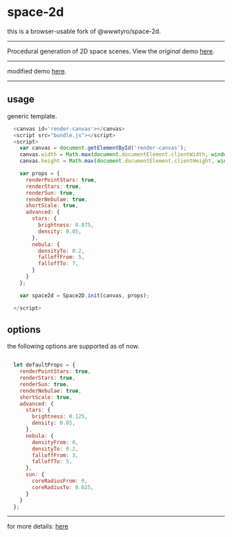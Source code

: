 space-2d
========

this is a browser-usable fork of @wwwtyro/space-2d.

---

Procedural generation of 2D space scenes. View the _original_ demo [here](https://wwwtyro.github.io/space-2d).

---

modified demo [here](https://thewisenerd.github.io/space-2d).

---

usage
-----

generic template.

```javascript
  <canvas id='render-canvas'></canvas>
  <script src="bundle.js"></script>
  <script>
    var canvas = document.getElementById('render-canvas');
    canvas.width = Math.max(document.documentElement.clientWidth, window.innerWidth || 0);
    canvas.height = Math.max(document.documentElement.clientHeight, window.innerHeight || 0);

    var props = {
      renderPointStars: true,
      renderStars: true,
      renderSun: true,
      renderNebulae: true,
      shortScale: true,
      advanced: {
        stars: {
          brightness: 0.075,
          density: 0.05,
        },
        nebula: {
          densityTo: 0.2,
          falloffFrom: 5,
          falloffTo: 7,
        }
      }
    };

    var space2d = Space2D.init(canvas, props);

  </script>
```

options
-------

the following options are supported as of now.

```javascript

  let defaultProps = {
    renderPointStars: true,
    renderStars: true,
    renderSun: true,
    renderNebulae: true,
    shortScale: true,
    advanced: {
      stars: {
        brightness: 0.125,
        density: 0.05,
      },
      nebula: {
        densityFrom: 0,
        densityTo: 0.2,
        falloffFrom: 3,
        falloffTo: 5,
      },
      sun: {
        coreRadiusFrom: 0,
        coreRadiusTo: 0.025,
      }
    }
  };
```

---

for more details: [here](http://wwwtyro.net/2016/10/22/2D-space-scene-procgen.html)
